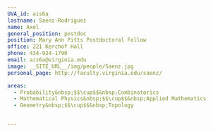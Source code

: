 ```yaml
---
UVA_id: ais6a
lastname: Saenz-Rodriguez
name: Axel
general_position: postdoc
position: Mary Ann Pitts Postdoctoral Fellow
office: 221 Kerchof Hall
phone: 434-924-1790
email: ais6a@virginia.edu
image: __SITE_URL__/img/people/Saenz.jpg
personal_page: http://faculty.virginia.edu/saenz/

areas:
  - Probability&nbsp;$$\cup$$&nbsp;Combinatorics
  - Mathematical Physics&nbsp;$$\cup$$&nbsp;Applied Mathematics
  - Geometry&nbsp;$$\cup$$&nbsp;Topology


---
```

